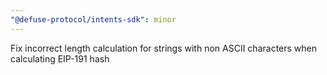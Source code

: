```yaml
---
"@defuse-protocol/intents-sdk": minor
---
```


Fix incorrect length calculation for strings with non ASCII characters when calculating EIP-191 hash
